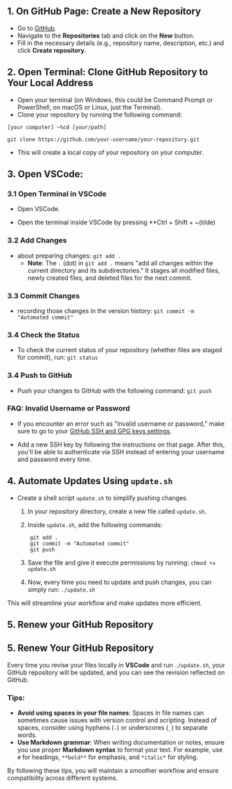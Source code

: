 ## 1. On GitHub Page: Create a New Repository
- Go to [GitHub](https://github.com).
- Navigate to the **Repositories** tab and click on the **New** button.
- Fill in the necessary details (e.g., repository name, description, etc.) and click **Create repository**.

## 2. Open **Terminal**: Clone GitHub Repository to Your Local Address
- Open your terminal (on Windows, this could be Command Prompt or PowerShell, on macOS or Linux, just the Terminal).
- Clone your repository by running the following command:
```
[your computer] ~%cd [your/path]
```

```
git clone https://github.com/your-username/your-repository.git
```

- This will create a local copy of your repository on your computer.
## 3. Open **VSCode**:

### 3.1 Open Terminal in VSCode

- Open VSCode.
    
- Open the terminal inside VSCode by pressing **Ctrl + Shift + ~(tilde)
    
### 3.2 Add Changes

- about preparing changes:
    `git add . `
	- **Note**: The `.` (dot) in `git add .` means "add all changes within the current directory and its subdirectories." It stages all modified files, newly created files, and deleted files for the next commit.
### 3.3 Commit Changes
- recording those changes in the version history:
	```git commit -m "Automated commit" ```
	
### 3.4 Check the Status

- To check the current status of your repository (whether files are staged for commit), run:
    `git status`

### 3.4 Push to GitHub

- Push your changes to GitHub with the following command:
    `git push`

### FAQ: Invalid Username or Password

- If you encounter an error such as "Invalid username or password," make sure to go to your [GitHub SSH and GPG keys settings](https://github.com/settings/keys).
    
- Add a new SSH key by following the instructions on that page. After this, you'll be able to authenticate via SSH instead of entering your username and password every time.
    

## 4. Automate Updates Using `update.sh`

- Create a shell script `update.sh` to simplify pushing changes.
    
    1. In your repository directory, create a new file called `update.sh`.
        
    2. Inside `update.sh`, add the following commands:
	```
        git add .
        git commit -m "Automated commit" 
        git push
    ```
        
     3. Save the file and give it execute permissions by running:
        `chmod +x update.sh`
        
    1. Now, every time you need to update and push changes, you can simply run:
        `./update.sh`
        

This will streamline your workflow and make updates more efficient.
## 5. Renew your GitHub Repository
## 5. Renew Your GitHub Repository

Every time you revise your files locally in **VSCode** and run `./update.sh`, your GitHub repository will be updated, and you can see the revision reflected on GitHub.

### Tips:
- **Avoid using spaces in your file names**: Spaces in file names can sometimes cause issues with version control and scripting. Instead of spaces, consider using hyphens (`-`) or underscores (`_`) to separate words.
- **Use Markdown grammar**: When writing documentation or notes, ensure you use proper **Markdown syntax** to format your text. For example, use `#` for headings, `**bold**` for emphasis, and `*italic*` for styling.

By following these tips, you will maintain a smoother workflow and ensure compatibility across different systems.

